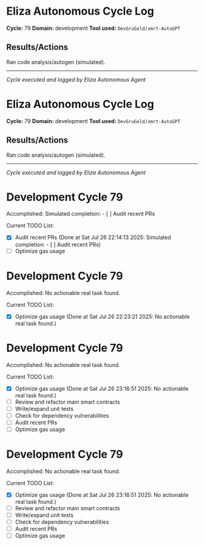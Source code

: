 # Eliza Autonomous Cycle Log

**Cycle:** 79
**Domain:** development
**Tool used:** `DevGruGold/xmrt-AutoGPT`

## Results/Actions
Ran code analysis/autogen (simulated).

---
*Cycle executed and logged by Eliza Autonomous Agent*

# Eliza Autonomous Cycle Log

**Cycle:** 79
**Domain:** development
**Tool used:** `DevGruGold/xmrt-AutoGPT`

## Results/Actions
Ran code analysis/autogen (simulated).

---
*Cycle executed and logged by Eliza Autonomous Agent*

# Development Cycle 79

Accomplished: Simulated completion: - [ ] Audit recent PRs

Current TODO List:

- [x] Audit recent PRs  (Done at Sat Jul 26 22:14:13 2025: Simulated completion: - [ ] Audit recent PRs)
- [ ] Optimize gas usage

# Development Cycle 79

Accomplished: No actionable real task found.

Current TODO List:

- [x] Optimize gas usage  (Done at Sat Jul 26 22:23:21 2025: No actionable real task found.)

# Development Cycle 79

Accomplished: No actionable real task found.

Current TODO List:

- [x] Optimize gas usage  (Done at Sat Jul 26 23:16:51 2025: No actionable real task found.)
- [ ] Review and refactor main smart contracts
- [ ] Write/expand unit tests
- [ ] Check for dependency vulnerabilities
- [ ] Audit recent PRs
- [ ] Optimize gas usage

# Development Cycle 79

Accomplished: No actionable real task found.

Current TODO List:

- [x] Optimize gas usage  (Done at Sat Jul 26 23:16:51 2025: No actionable real task found.)
- [ ] Review and refactor main smart contracts
- [ ] Write/expand unit tests
- [ ] Check for dependency vulnerabilities
- [ ] Audit recent PRs
- [ ] Optimize gas usage
